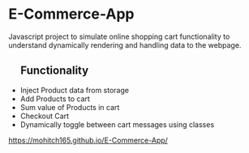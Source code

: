 <h1>E-Commerce-App</h1>

Javascript project to simulate online shopping cart functionality to understand dynamically rendering and handling data to the webpage.

<ul><h2>Functionality</h2>
  <li>Inject Product data from storage</li>
  <li>Add Products to cart</li>
  <li>Sum value of Products in cart</li>
  <li>Checkout Cart</li>
  <li>Dynamically toggle between cart messages using classes</li>
</ul>


https://mohitch165.github.io/E-Commerce-App/
